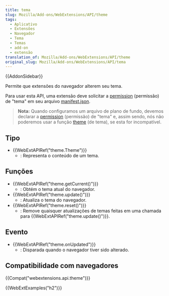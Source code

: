 ```yaml
---
title: tema
slug: Mozilla/Add-ons/WebExtensions/API/theme
tags:
  - Aplicativo
  - Extensões
  - Navegador
  - Tema
  - Temas
  - add-on
  - extensão
translation_of: Mozilla/Add-ons/WebExtensions/API/theme
original_slug: Mozilla/Add-ons/WebExtensions/API/tema
---
```

{{AddonSidebar}}

Permite que extensões do navegador alterem seu tema.

Para usar esta API, uma extensão deve solicitar a [permission](/pt-BR/docs/Mozilla/Add-ons/WebExtensions/manifest.json/permissions) (permissão) de "tema" em seu arquivo [manifest.json](/pt-BR/docs/Mozilla/Add-ons/WebExtensions/manifest.json).

> **Nota:** Quando configuramos um arquivo de plano de fundo, devemos declarar a [permission](/pt-BR/docs/Mozilla/Add-ons/WebExtensions/manifest.json/permissions) (permissão) de "tema" e, assim sendo, nós não poderemos usar a função [theme](/en-US/Add-ons/WebExtensions/manifest.json/theme) (de tema), se esta for incompatível.

## Tipo

- {{WebExtAPIRef("theme.Theme")}}
  - : Representa o conteúdo de um tema.

## Funções

- {{WebExtAPIRef("theme.getCurrent()")}}
  - : Obtém o tema atual do navegador.
- {{WebExtAPIRef("theme.update()")}}
  - : Atualiza o tema do navegador.
- {{WebExtAPIRef("theme.reset()")}}
  - : Remove quaisquer atualizações de temas feitas em uma chamada para {{WebExtAPIRef("theme.update()")}}.

## Evento

- {{WebExtAPIRef("theme.onUpdated")}}
  - : Disparada quando o navegador tiver sido alterado.

## Compatibilidade com navegadores

{{Compat("webextensions.api.theme")}}

{{WebExtExamples("h2")}}
